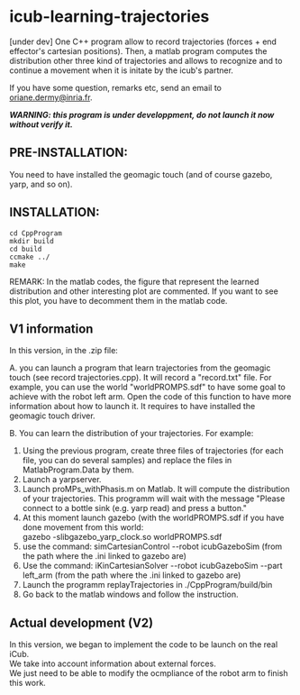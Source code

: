 # icub-learning-trajectories
[under dev] One C++ program allow to record trajectories (forces + end effector's cartesian positions). Then, a matlab program computes the distribution other three kind of trajectories and allows to recognize and to continue a movement when it is initate by the icub's partner.

If you have some question, remarks etc, send an email to oriane.dermy@inria.fr.

***WARNING: this program is under developpment, do not launch it now without verify it.***

## PRE-INSTALLATION:
You need to have installed the geomagic touch (and of course gazebo, yarp, and so on).

## INSTALLATION:
`cd CppProgram`   
`mkdir build`   
`cd build`   
`ccmake ../`   
`make`   

REMARK:
In the matlab codes, the figure that represent the learned distribution and other interesting plot are commented. If you want to see this plot, you have to decomment them in the matlab code.

## V1 information
In this version, in the .zip file:   

A. you can launch a program that learn trajectories from the geomagic touch (see record trajectories.cpp). It will record a "record.txt" file. For example, you can use the world "worldPROMPS.sdf" to have some goal to achieve with the robot left arm. Open the code of this function to have more information about how to launch it.
It requires to have installed the geomagic touch driver.

B. You can learn the distribution of your trajectories. For example:  
1. Using the previous program, create three files of trajectories (for each file, you can do several samples) and replace the files in MatlabProgram.Data by them.   
2. Launch a yarpserver.   
3. Launch proMPs_withPhasis.m on Matlab. It will compute the distribution of your trajectories. This programm will wait with the message "Please connect to a bottle sink (e.g. yarp read) and press a button."   
4. At this moment launch gazebo (with the worldPROMPS.sdf if you have done movement from this world:   
gazebo -slibgazebo_yarp_clock.so worldPROMPS.sdf   
5. use the command: simCartesianControl --robot icubGazeboSim (from the path where the .ini linked to gazebo are)   
6. Use the command:  iKinCartesianSolver --robot icubGazeboSim --part left_arm (from the path where the .ini linked to gazebo are)   
7. Launch the programm replayTrajectories in ./CppProgram/build/bin   
8. Go back to the matlab windows and follow the instruction.   


## Actual development (V2)
In this version, we began to implement the code to be launch on the real iCub.   
We take into account information about external forces.   
We just need to be able to modify the ocmpliance of the robot arm to finish this work.   
